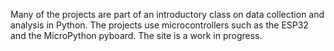 Many of the projects are part of an introductory class on data collection and analysis in Python.  The projects use microcontrollers such as the ESP32 and the MicroPython pyboard.  The site is a work in progress. 
